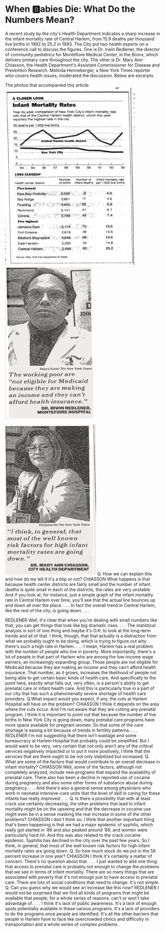 
When :b:abies Die: What Do the Numbers Mean?
=================

A recent study by the city's Health Department indicates a sharp increase in the infant mortality rate of Central Harlem, from
15.9 deaths per thousand live births in 1992 to 25.2 in 1993. The City put two health experts on a conference call to discuss the figures. One is Dr. Irwin Redlener, the director of community pediatrics for Montefiore Medical Center, in the Bronx, which delivers primary care throughout the city. The other is Dr. Mary Ann Chiasson, the Health Department's Assistant Commissioner for Disease and Prevention Research. Melinda Henneberger, a New York Times reporter who covers health issues, moderated the discussion. Below are excerpts.


The photos that accompanied this article:
![Article](../images/graph.png)
![Article](../images/REDLENER.png)


![Article](../images/chiasson.png)
Q. How we can explain this and how do we tell if it's a blip or not? CHIASSON What happens is that because health center districts are fairly small and the number of infant deaths is quite small in each of the districts, the rates are very unstable. And if you look at, for instance, just a simple graph of the infant mortality rate in Central Harlem over time, you'll see that the actual line bounces up and down all over the place. . . . In fact the overall trend in Central Harlem, like the rest of the city, is going down. . . .

REDLENER Well, it's clear that when you're dealing with small numbers like that, you can get things that look like big dramatic rises. . . . The statistical analysis is sort of one thing and maybe it's O.K. to look at the long-term trends and all of that. I think, though, that that actually is a distraction from what we probably ought to be doing, which is trying to figure out why there's such a high rate in Harlem. . . . I mean, Harlem has a real problem with the number of people who live in poverty. More importantly, there's a lot of people in that part of Harlem who are among the low-income wage earners, an increasingly expanding group. Those people are not eligible for Medicaid because they are making an income and they can't afford health insurance. That number, as it grows, increases the likelihood of people not being able to get certain basic kinds of health care. And specifically to the point here, exactly what falls out, very often, is a person's ability to get prenatal care or infant health care. And this is particularly true in a part of our city that has such a phenomenally severe shortage of health care providers. Q.What impact would you expect, if any, the cuts at Harlem Hospital will have on the problem? CHIASSON I think it depends on the area where the cuts occur. And I'm not aware that they are cutting any prenatal program. I think it is important to point out that because the number of live births in New York City is going down, many prenatal care programs have more space available for pregnant women. So that some of the care shortage is easing a bit because of trends in fertility patterns. . . . REDLENER I'm not suggesting that there isn't wastage and some bureaucracy at Harlem Hospital that probably could be simplified. But I would want to be very, very certain that not only aren't any of the critical services negatively impacted or to put it more positively, I think that the services that are there ought to be not only stabilized but increased. Q. What are some of the factors that would contribute to an overall decrease in infant mortality? CHIASSON Well, some of the factors, although not completely analyzed, include new programs that expand the availability of prenatal care. There also has been a decline in reported use of cocaine during pregnancy and also some other forms of substance abuse during pregnancy. . . . And there's also a general sense among physicians who work in neonatal intensive-care units that the level of skill in caring for these infants has really improved. . . . Q. Is there a possibility that with at least crack use certainly decreasing, the other problems that lead to infant mortality might be on the upswing and that the decrease in cocaine use might even be in a sense masking the real increase in some of the other problems? CHIASSON I don't think so. I think that another important thing that's been happening is that we had a major epidemic of syphilis, which really got started in '86 and also peaked around '89, and women were particularly hard hit. And this was also related to the crack cocaine epidemic. Syphilis has declined in the city over the past few years. So I think, in general, that most of the well known risk factors for high infant mortality rates are going down. Q. So how much stock do we put in the 58 percent increase in one year? CHIASSON I think it's certainly a matter of concern. There's no question about that. . . . I just wanted to add one thing: that access to prenatal care is probably not enough to change the problems that we see in terms of infant mortality. There are so many things that are associated with poverty that it's not enough just to have access to prenatal care. There are lots of social conditions that need to change. It's not simple. Q. Can you guess why we would see an increase like this now? REDLENER I would not be surprised that we find all kinds of programs that might be available that people, for a whole series of reasons, can't or won't take advantage of. . . . I think it's lack of public awareness. It's a lack of enough spots potentially available in these various programs. It's a lack of providers to do the programs once people are identified. It's all the other barriers that people in Harlem have to face like overcrowded clinics and difficulty in transportation and a whole series of complex problems.
